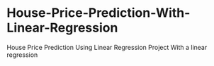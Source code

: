 # House-Price-Prediction-With-Linear-Regression
House Price Prediction Using Linear Regression Project With a linear regression 
